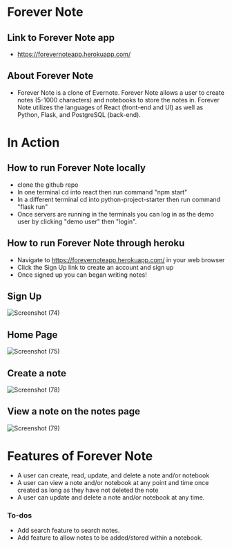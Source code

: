 # Forever Note

## Link to Forever Note app
* https://forevernoteapp.herokuapp.com/

## About Forever Note
* Forever Note is a clone of Evernote. Forever Note allows a user to create notes (5-1000 characters) and notebooks to store the notes in. Forever Note utilizes the languages of React (front-end and UI) as well as Python, Flask, and PostgreSQL (back-end).

# In Action

## How to run Forever Note locally
* clone the github repo
* In one terminal cd into react then run command "npm start"
* In a different terminal cd into python-project-starter then run command "flask run"
* Once servers are running in the terminals you can log in as the demo user by clicking "demo user" then "login".

## How to run Forever Note through heroku
* Navigate to https://forevernoteapp.herokuapp.com/ in your web browser
* Click the Sign Up link to create an account and sign up
* Once signed up you can began writing notes!

## Sign Up
![Screenshot (74)](https://user-images.githubusercontent.com/79879124/139753004-aaea0124-8843-43b6-ae67-1e926240387d.png)

## Home Page
![Screenshot (75)](https://user-images.githubusercontent.com/79879124/139753158-e1bd7402-82dc-4948-98ec-026288deca30.png)

## Create a note
![Screenshot (78)](https://user-images.githubusercontent.com/79879124/139753218-51b7eca1-4f31-4985-a660-b88f37a4c722.png)

## View a note on the notes page
![Screenshot (79)](https://user-images.githubusercontent.com/79879124/139753304-e8bd746b-abc0-4030-8048-0cce9948c3bc.png)


# Features of Forever Note
* A user can create, read, update, and delete a note and/or notebook
* A user can view a note and/or notebook at any point and time once created as long as they have not deleted the note
* A user can update and delete a note and/or notebook at any time.


### To-dos
* Add search feature to search notes.
* Add feature to allow notes to be added/stored within a notebook.

